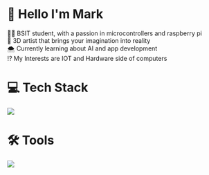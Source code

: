 # 👋 Hello I'm Mark
🧑‍💻 BSIT student, with a passion in microcontrollers and raspberry pi <br />
🎨 3D artist that brings your imagination into reality<br />
🌨️ Currently learning about AI and app development<br />
⁉️ My Interests are IOT and Hardware side of computers
<br>

# 💻 Tech Stack 
<p align="left">
  <a href="https://skillicons.dev">
    <img src="https://skillicons.dev/icons?i=html,css,javascript,react,java,py" />
  </a>
</p>

# 🛠️ Tools 
<p align="left">
  <a href="https://skillicons.dev">
    <img src="https://skillicons.dev/icons?i=figma,pycharm,vscode,github" />
  </a>
</p>


